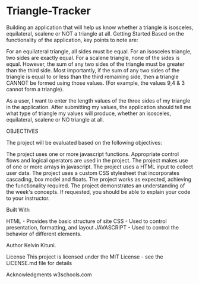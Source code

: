 # Triangle-Tracker
Building an application that will help us know whether a triangle is isosceles, equilateral, scalene or NOT a triangle at all. Getting Started Based on the functionality of the application, key points to note are:

For an equilateral triangle, all sides must be equal. For an isosceles triangle, two sides are exactly equal. For a scalene triangle, none of the sides is equal. However, the sum of any two sides of the triangle must be greater than the third side. Most importantly, if the sum of any two sides of the triangle is equal to or less than the third remaining side, then a triangle CANNOT be formed using those values. (For example, the values 9,4 & 3 cannot form a triangle).

As a user, I want to enter the length values of the three sides of my triangle in the application. After submitting my values, the application should tell me what type of triangle my values will produce, whether an isosceles, equilateral, scalene or NO triangle at all. 

OBJECTIVES 

The project will be evaluated based on the following objectives:

The project uses one or more javascript functions. Appropriate control flows and logical operators are used in the project. The project makes use of one or more arrays in javascript. The project uses a HTML input to collect user data. The project uses a custom CSS stylesheet that incorporates cascading, box model and floats. The project works as expected, achieving the functionality required. The project demonstrates an understanding of the week's concepts. If requested, you should be able to explain your code to your instructor.

Built With 

HTML - Provides the basic structure of site CSS - Used to control presentation, formatting, and layout JAVASCRIPT - Used to control the behavior of different elements.

Author Kelvin Kituni.

License This project is licensed under the MIT License - see the LICENSE.md file for details

Acknowledgments w3schools.com

